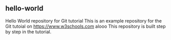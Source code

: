 ## hello-world
Hello World repository for Git tutorial
This is an example repository for the Git tutoial on https://www.w3schools.com
alooo
This repository is built step by step in the tutorial. 
